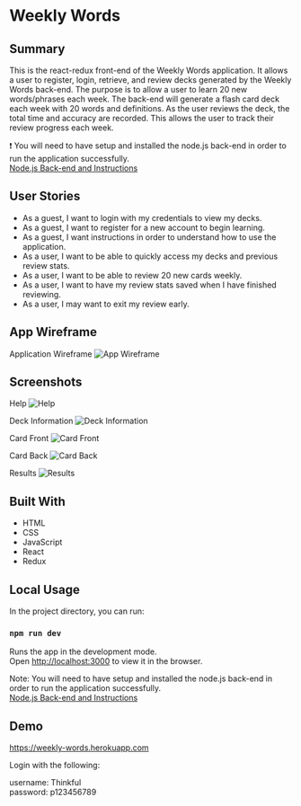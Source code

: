 # Weekly Words

## Summary
This is the react-redux front-end of the Weekly Words application. It allows a user to register, login, retrieve, and review decks generated by the Weekly Words back-end. The purpose is to allow a user to learn 20 new words/phrases each week. The back-end will generate a flash card deck each week with 20 words and definitions. As the user reviews the deck, the total time and accuracy are recorded. This allows the user to track their review progress each week.

:exclamation: You will need to have setup and installed the node.js back-end in order to run the application successfully.<br>
[Node.js Back-end and Instructions](https://github.com/nice-rain/weekly-words-node)

## User Stories
* As a guest, I want to login with my credentials to view my decks.
* As a guest, I want to register for a new account to begin learning.
* As a guest, I want instructions in order to understand how to use the application.
* As a user, I want to be able to quickly access my decks and previous review stats.
* As a user, I want to be able to review 20 new cards weekly.
* As a user, I want to have my review stats saved when I have finished reviewing.
* As a user, I may want to exit my review early.

## App Wireframe

Application Wireframe
![App Wireframe](https://nicera.in/resources/ww/AppWireframe-weeklyWords.png)


## Screenshots

Help
![Help](https://nicera.in/resources/ww/ss1.png)

Deck Information
![Deck Information](https://nicera.in/resources/ww/ss2.png)

Card Front
![Card Front](https://nicera.in/resources/ww/ss3.png)

Card Back
![Card Back](https://nicera.in/resources/ww/ss4.png)

Results
![Results](https://nicera.in/resources/ww/ss5.png)


## Built With
* HTML
* CSS
* JavaScript
* React
* Redux

## Local Usage

In the project directory, you can run:

### `npm run dev`

Runs the app in the development mode.<br>
Open [http://localhost:3000](http://localhost:3000) to view it in the browser.

Note: You will need to have setup and installed the node.js back-end in order to run the application successfully.<br>
[Node.js Back-end and Instructions](https://github.com/nice-rain/weekly-words-node)


## Demo
https://weekly-words.herokuapp.com

Login with the following:

username: Thinkful<br>
password: p123456789